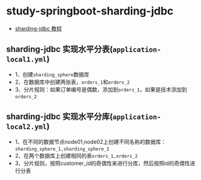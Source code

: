 # study-springboot-sharding-jdbc

* [sharding-jdbc 教程](https://www.cnblogs.com/ityml/p/14970508.html)

## sharding-jdbc 实现水平分表(`application-local1.yml`)

* 1、创建`sharding_sphere`数据库
* 2、在数据库中创建两张表，`orders_1`和`orders_2`
* 3、分片规则：如果订单编号是偶数，添加到`orders_1`，如果是技术添加到`orders_2`
 

## sharding-jdbc 实现水平分库(`application-local2.yml`)

* 1、在不同的数据节点node01,node02上创建不同名称的数据库：`sharding_sphere_1,sharding_sphere_2`
* 2、在两个数据库上创建相同的表`orders_1,orders_2`
* 3、分片规则，按照customer_id的奇偶性来进行分库，然后按照id的奇偶性进行分表
